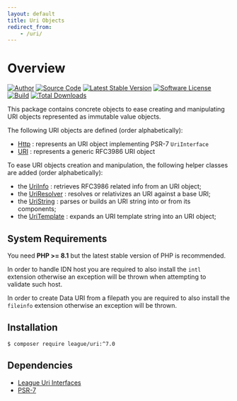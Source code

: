 ```yaml
---
layout: default
title: Uri Objects
redirect_from:
    - /uri/
---
```


Overview
=======

[![Author](//img.shields.io/badge/author-@nyamsprod-blue.svg?style=flat-square)](https://twitter.com/nyamsprod)
[![Source Code](//img.shields.io/badge/source-league/uri-blue.svg?style=flat-square)](https://github.com/thephpleague/uri)
[![Latest Stable Version](//img.shields.io/github/release/thephpleague/uri.svg?style=flat-square)](https://packagist.org/packages/league/uri)
[![Software License](//img.shields.io/badge/license-MIT-brightgreen.svg?style=flat-square)](LICENSE.md)<br>
[![Build](https://github.com/thephpleague/uri/workflows/build/badge.svg)](https://github.com/thephpleague/uri/actions?query=workflow%3A%22build%22)
[![Total Downloads](//img.shields.io/packagist/dt/league/uri.svg?style=flat-square)](https://packagist.org/packages/league/uri)

This package contains concrete objects to ease creating and manipulating URI objects represented as immutable value objects. 

The following URI objects are defined (order alphabetically):

- [Http](/uri/6.0/psr7/) : represents an URI object implementing PSR-7 `UriInterface`
- [URI](/uri/6.0/rfc3986/) : represents a generic RFC3986 URI object

To ease URI objects creation and manipulation, the following helper classes are added (order alphabetically):

- the [UriInfo](/uri/6.0/info) : retrieves RFC3986 related info from an URI object;
- the [UriResolver](/uri/6.0/resolver-relativizer) : resolves or relativizes an URI against a base URI;
- the [UriString](/uri/6.0/parser-builder) : parses or builds an URI string into or from its components;
- the [UriTemplate](/uri/6.0/uri-template) : expands an URI template string into an URI object;

System Requirements
-------

You need **PHP >= 8.1** but the latest stable version of PHP is recommended.

In order to handle IDN host you are required to also install the `intl` extension otherwise an exception will be thrown when attempting to validate such host.

In order to create Data URI from a filepath you are required to also install the `fileinfo` extension otherwise an exception will be thrown.

Installation
--------

~~~
$ composer require league/uri:^7.0
~~~

Dependencies
-------

- [League Uri Interfaces](https://github.com/thephpleague/uri-interfaces)
- [PSR-7](http://www.php-fig.org/psr/psr-7/)
